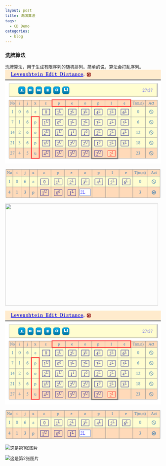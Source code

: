```yaml
---
layout: post
title: 洗牌算法
tags:
  - CD Demo
categories:
  - blog
---
```

### 洗牌算法 
洗牌算法，用于生成有限序列的随机排列。简单的说，算法会打乱序列。
![这是第1张图片](https://raw.githubusercontent.com/jinlingw668/jekyll_cddocs/gh-pages/_posts/images/LSEditDist01.png)

![这是第2张图片](https://raw.githubusercontent.com/jinlingw668/jekyll_cddocs/gh-pages/_posts/Classical/images/LSEditDist-Input1.png)

<img src="http://pic15.photophoto.cn/20100615/0006019058815826_b.jpg"  height="330" width="495">

![这是第1张图片](../images/LSEditDist01.png)

![这是第2张图片](images/LSEditDist-Input1.png)

![这是第1张图片](https://jinlingw668.github.io/jekyll_cddocs/_posts/images/LSEditDist01.png)

![这是第2张图片](https://jinlingw668.github.io/jekyll_cddocs/_posts/Classical/images/LSEditDist-Input1.png)


